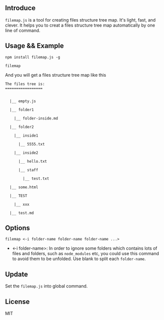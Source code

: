 ## Introduce
`filemap.js` is a tool for creating files structure tree map. It's light, fast, and clever. It helps you to creat a files structure tree map automatically by one line of command.

## Usage && Example
```
npm install filemap.js -g

filemap
```

And you will get a files structure tree map like this
```
The files tree is:
=================


  |__ empty.js

  |__ folder1

    |__ folder-inside.md

  |__ folder2

    |__ inside1

      |__ 5555.txt

    |__ inside2

      |__ hello.txt

      |__ staff

        |__ test.txt

  |__ some.html

  |__ TEST

    |__ xxx

  |__ test.md
```

## Options
```
filemap <-i folder-name folder-name folder-name ...>
```
- <-i folder-name>: In order to ignore some folders which contains lots of files and folders, such as `node_modules` etc, you could use this command to avoid them to be unfolded. Use blank to split each `folder-name`.

## Update
Set the `filemap.js` into global command.

## License
MIT